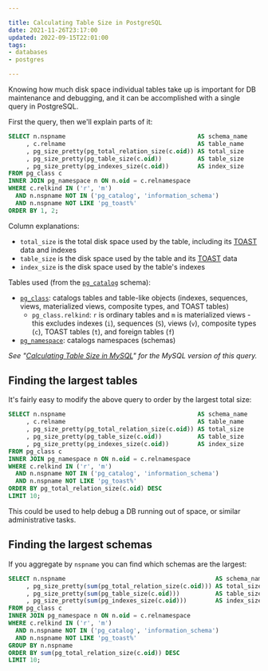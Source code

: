```yaml
---

title: Calculating Table Size in PostgreSQL
date: 2021-11-26T23:17:00
updated: 2022-09-15T22:01:00
tags:
- databases
- postgres

---
```


Knowing how much disk space individual tables take up is important for DB maintenance and debugging, and it can be accomplished with a single query in PostgreSQL.

First the query, then we'll explain parts of it:

```sql
SELECT n.nspname                                     AS schema_name
     , c.relname                                     AS table_name
     , pg_size_pretty(pg_total_relation_size(c.oid)) AS total_size
     , pg_size_pretty(pg_table_size(c.oid))          AS table_size
     , pg_size_pretty(pg_indexes_size(c.oid))        AS index_size
FROM pg_class c
INNER JOIN pg_namespace n ON n.oid = c.relnamespace
WHERE c.relkind IN ('r', 'm')
  AND n.nspname NOT IN ('pg_catalog', 'information_schema')
  AND n.nspname NOT LIKE 'pg_toast%'
ORDER BY 1, 2;
```

Column explanations:

- `total_size` is the total disk space used by the table, including its [TOAST](https://www.postgresql.org/docs/current/storage-toast.html) data and indexes
- `table_size` is the disk space used by the table and its [TOAST](https://www.postgresql.org/docs/current/storage-toast.html) data
- `index_size` is the disk space used by the table's indexes

Tables used (from the [`pg_catalog`](https://www.postgresql.org/docs/current/catalogs-overview.html) schema):

- [`pg_class`](https://www.postgresql.org/docs/current/catalog-pg-class.html): catalogs tables and table-like objects (indexes, sequences, views, materialized views, composite types, and TOAST tables)
  - `pg_class.relkind`: `r` is ordinary tables and `m` is materialized views - this excludes indexes (`i`), sequences (`S`), views (`v`), composite types (`c`), TOAST tables (`t`), and foreign tables (`f`)
- [`pg_namespace`](https://www.postgresql.org/docs/current/catalog-pg-namespace.html): catalogs namespaces (schemas)

_See "[Calculating Table Size in MySQL](/blog/calculating-table-size-in-mysql)" for the MySQL version of this query._

## Finding the largest tables

It's fairly easy to modify the above query to order by the largest total size:

```sql
SELECT n.nspname                                     AS schema_name
     , c.relname                                     AS table_name
     , pg_size_pretty(pg_total_relation_size(c.oid)) AS total_size
     , pg_size_pretty(pg_table_size(c.oid))          AS table_size
     , pg_size_pretty(pg_indexes_size(c.oid))        AS index_size
FROM pg_class c
INNER JOIN pg_namespace n ON n.oid = c.relnamespace
WHERE c.relkind IN ('r', 'm')
  AND n.nspname NOT IN ('pg_catalog', 'information_schema')
  AND n.nspname NOT LIKE 'pg_toast%'
ORDER BY pg_total_relation_size(c.oid) DESC
LIMIT 10;
```

This could be used to help debug a DB running out of space, or similar administrative tasks.

## Finding the largest schemas

If you aggregate by `nspname` you can find which schemas are the largest:

```sql
SELECT n.nspname                                          AS schema_name
     , pg_size_pretty(sum(pg_total_relation_size(c.oid))) AS total_size
     , pg_size_pretty(sum(pg_table_size(c.oid)))          AS table_size
     , pg_size_pretty(sum(pg_indexes_size(c.oid)))        AS index_size
FROM pg_class c
INNER JOIN pg_namespace n ON n.oid = c.relnamespace
WHERE c.relkind IN ('r', 'm')
  AND n.nspname NOT IN ('pg_catalog', 'information_schema')
  AND n.nspname NOT LIKE 'pg_toast%'
GROUP BY n.nspname
ORDER BY sum(pg_total_relation_size(c.oid)) DESC
LIMIT 10;
```
